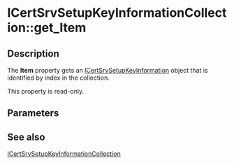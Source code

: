 # ICertSrvSetupKeyInformationCollection::get_Item

## Description

The **Item** property gets an [ICertSrvSetupKeyInformation](https://learn.microsoft.com/windows/desktop/api/casetup/nn-casetup-icertsrvsetupkeyinformation) object that is identified by index in the collection.

This property is read-only.

## Parameters

## See also

[ICertSrvSetupKeyInformationCollection](https://learn.microsoft.com/windows/desktop/api/casetup/nn-casetup-icertsrvsetupkeyinformationcollection)